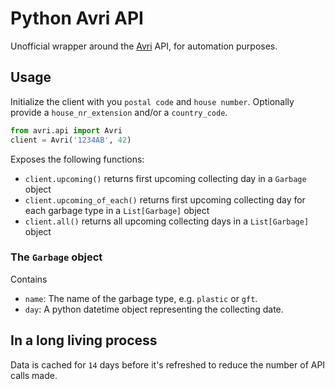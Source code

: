 # Python Avri API

Unofficial wrapper around the [Avri](https://avri.nl/) API, for automation purposes.

## Usage

Initialize the client with you `postal code` and `house number`. Optionally provide a `house_nr_extension` and/or a `country_code`.
```python
from avri.api import Avri
client = Avri('1234AB', 42)
```

Exposes the following functions:
- ```client.upcoming()``` returns first upcoming collecting day in a `Garbage` object
- ```client.upcoming_of_each()``` returns first upcoming collecting day for each garbage type in a `List[Garbage]` object
- ```client.all()``` returns all upcoming collecting days in a `List[Garbage]` object


### The `Garbage` object

Contains 
- `name`: The name of the garbage type, e.g. `plastic` or `gft`.
- `day`: A python datetime object representing the collecting date.

## In a long living process
Data is cached for `14` days before it's refreshed to reduce the number of API calls made.

